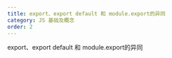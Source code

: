 ```yaml
---
title: export、export default 和 module.export的异同
category: JS 基础及概念
order: 2
---
```


export、export default 和 module.export的异同

> 



